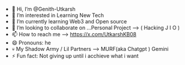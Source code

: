 - 👋 Hi, I’m @Genith-Utkarsh
- 👀 I’m interested in Learning New Tech
- 🌱 I’m currently learning Web3 and Open source
- 💞️ I’m looking to collaborate on ...Personal Project --> ( Hacking J I O  )
- 📫 How to reach me --> https://x.com/UtkarshKB08
- 😄 Pronouns: he
- 💀 My Shadow Army / Lil Partners --> MURF(aka Chatgpt )  Gemini
- ⚡ Fun fact: Not giving up until i acchieve what i want 
<!---
Genith-Utkarsh/Genith-Utkarsh is a ✨ special ✨ repository because its `README.md` (this file) appears on your GitHub profile.
You can click the Preview link to take a look at your changes.
--->
